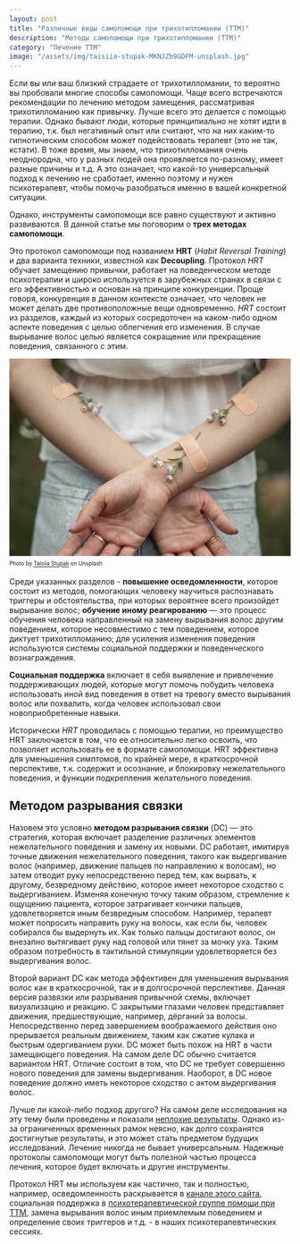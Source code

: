 ```yaml
---
layout: post
title: "Различные виды самопомощи при трихотилломании (ТТМ)"
description: "Методы самопомощи при трихотилломании (ТТМ)"
category: "Лечение ТТМ"
image: "/assets/img/taisiia-stupak-MKNJZb9GDFM-unsplash.jpg"
---
```


Если вы или ваш близкий страдаете от трихотилломании, то вероятно вы пробовали многие способы самопомощи.
Чаще всего встречаются рекомендации по лечению методом замещения, рассматривая трихотилломанию как привычку. 
Лучше всего это делается с помощью терапии.
Однако бывают люди, которые принципиально не хотят идти в терапию, т.к. был негативный опыт или считают, 
что на них каким-то гипнотическим способом может подействовать терапевт (это не так, кстати).
В тоже время, мы знаем, что трихотилломания очень неоднородна, что у разных людей она проявляется по-разному, 
имеет разные причины и т.д. А это означает, что какой-то универсальный подход к лечению не сработает, 
именно поэтому и нужен психотерапевт, чтобы помочь разобраться именно в вашей конкретной ситуации.

Однако, инструменты самопомощи все равно существуют и активно развиваются. 
В данной статье мы поговорим о **трех методах самопомощи**.

Это протокол самопомощи под названием **HRT** (*Habit Reversal Training*) и два варианта техники, известной как **Decoupling**.
Протокол *HRT* обучает замещению привычки, работает на поведенческом методе психотерапии и широко 
используется в зарубежных странах в связи с его эффективностью и основан на принципе конкуренции.
Проще говоря, конкуренция в данном контексте означает, что человек не может делать две противоположные вещи одновременно. 
*HRT* состоит из разделов, каждый из которых сосредоточен на каком-либо одном аспекте поведения с целью облегчения 
его изменения. В случае вырывание волос целью является сокращение или прекращение поведения, связанного с этим.

<img
    src="/assets/img/taisiia-stupak-MKNJZb9GDFM-unsplash.jpg"
    alt="Методы самопомощи при трихотилломании (ТТМ)"
    class="mb-0">
<sup><sub>
Photo by <a href="https://unsplash.com/@taiamint" rel="nofollow">Taisiia Stupak</a> on Unsplash
</sub></sup>


Среди указанных разделов - **повышение осведомленности**, которое состоит из методов, 
помогающих человеку научиться распознавать триггеры и обстоятельства, 
при которых вероятнее всего произойдет вырывание волос; **обучение иному реагированию** — это процесс обучения 
человека направленный на замену вырывания волос другим поведением, которое несовместимо с тем поведением, 
которое диктует трихотилломанию; для усиления изменения поведения используются системы социальной поддержки и поведенческого вознаграждения.

**Социальная поддержка** включает в себя выявление и привлечение поддерживающих людей, которые могут помочь 
побудить человека использовать иной вид поведения в ответ на тревогу вместо вырывания волос или похвалить, 
когда человек использовал свои новоприобретенные навыки.

Исторически *HRT* проводилась с помощью терапии, но преимущество HRT заключается в том, 
что ее относительно легко освоить, что позволяет использовать ее в формате самопомощи. 
HRT эффективна для уменьшения симптомов, по крайней мере, в краткосрочной перспективе, т.к. содержит и осознание, 
и блокировку нежелательного поведения, и функции подкрепления желательного поведения.

## Методом разрывания связки
Назовем это условно **методом разрывания связки** (DC) — это стратегия, которая включает 
разделение различных элементов нежелательного поведения и замену их новыми. 
DC работает, имитируя точные движения нежелательного поведения, такого как выдергивание волос 
(например, движение пальцев по направлению к волосам), но затем отводит руку непосредственно перед тем, 
как вырвать, к другому, безвредному действию, которое имеет некоторое сходство с выдергиванием. 
Изменяя конечную точку таким образом, стремление к ощущению пациента, которое затрагивает кончики пальцев, 
удовлетворяется иным безвредным способом. Например, терапевт может попросить направить руку на волосы, 
как если бы, человек собирался бы выдернуть их. Как только пальцы достигают волос, 
он внезапно вытягивает руку над головой или тянет за мочку уха. 
Таким образом потребность в тактильной стимуляции удовлетворяется без выдергивания волос.

Второй вариант DC как метода эффективен для уменьшения вырывания волос как в краткосрочной, 
так и в долгосрочной перспективе. Данная версия развязки или разрывания привычной схемы, 
включает визуализацию и реакцию. С закрытыми глазами человек представляет движения, предшествующие,
например, дёрганий за волосы. Непосредственно перед завершением воображаемого действия оно прерывается реальным движением, 
таким как сжатие кулака и быстрым одергиванием руки. DC может быть похож на HRT в части замещающего поведения. 
На самом деле DC обычно считается вариантом HRT. Отличие состоит в том, что DC не требует совершенно 
нового поведения для замены выдергивания. Наоборот, в DC новое поведение должно иметь некоторое сходство с актом выдергивания волос.

Лучше ли какой-либо подход другого? На самом деле исследования на эту тему были проведены
и показали [неплохие результаты](https://journals.sagepub.com/doi/full/10.1177/01454455211010707?rfr_dat=cr_pub++0pubmed&url_ver=Z39.88-2003&rfr_id=ori%3Arid%3Acrossref.org).
Однако из-за ограниченных временных рамок неясно, как долго сохранятся достигнутые результаты, 
и это может стать предметом будущих исследований. Лечение никогда не бывает универсальным. 
Надежные протоколы самопомощи могут быть полезной частью процесса лечения, которое будет включать и другие инструменты.

Протокол HRT мы используем как частично, так и полностью, например, осведомленность раскрывается в [канале этого сайта](https://t.me/ttm_help_ru), 
социальная поддержка в [психотерапевтической группе помощи при ТТМ](https://t.me/+Iofg2iERjAlmMTQy), 
замена вырывания волос иным приемлемым поведением и определение своих триггеров и т.д. - в наших психотерапевтических сессиях.

